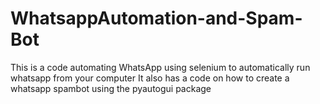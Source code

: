 # WhatsappAutomation-and-Spam-Bot
This is a code automating WhatsApp using selenium to automatically run whatsapp from your computer 
It also has a code on how to create a whatsapp spambot using the pyautogui package

